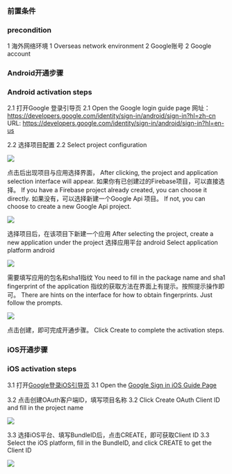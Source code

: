 ###   前置条件
###   precondition

1  海外网络环境
1 Overseas network environment
2  Google账号
2 Google account

###   Android开通步骤
### Android activation steps

2.1 打开Google 登录引导页
2.1 Open the Google login guide page
网址： https://developers.google.com/identity/sign-in/android/sign-in?hl=zh-cn
URL: https://developers.google.com/identity/sign-in/android/sign-in?hl=en-us

2.2 选择项目配置
2.2 Select project configuration

![](https://qiniu-web-assets.dcloud.net.cn/unidoc/zh/oauth-google-android-apiConfig.png)

点击后出现项目与应用选择界面，
After clicking, the project and application selection interface will appear.
如果你有已创建过的Firebase项目，可以直接选择。
If you have a Firebase project already created, you can choose it directly.
如果没有，可以选择新建一个Google Api 项目。
If not, you can choose to create a new Google Api project.

![](https://qiniu-web-assets.dcloud.net.cn/unidoc/zh/oauth-google-android-configureProject.png)

选择项目后，在该项目下新建一个应用
After selecting the project, create a new application under the project
选择应用平台  android
Select application platform android

![](https://qiniu-web-assets.dcloud.net.cn/unidoc/zh/oauth-google-android-appType.png)


需要填写应用的包名和sha1指纹
You need to fill in the package name and sha1 fingerprint of the application
指纹的获取方法在界面上有提示。按照提示操作即可。
There are hints on the interface for how to obtain fingerprints. Just follow the prompts.

![](https://qiniu-web-assets.dcloud.net.cn/unidoc/zh/oauth-google-android-createApp.png)

点击创建，即可完成开通步骤。
Click Create to complete the activation steps.

###   iOS开通步骤
### iOS activation steps

3.1 打开[Google登录iOS引导页](http://developers.google.com/identity/sign-in/ios/start-integrating?hl=zh-cn)
3.1 Open the [Google Sign in iOS Guide Page](http://developers.google.com/identity/sign-in/ios/start-integrating?hl=zh-cn)

3.2 点击创建OAuth客户端ID，填写项目名称
3.2 Click Create OAuth Client ID and fill in the project name

![](https://qiniu-web-assets.dcloud.net.cn/unidoc/zh/oauth-google-ios-config.png)

3.3 选择iOS平台、填写BundleID后，点击CREATE，即可获取Client ID
3.3 Select the iOS platform, fill in the BundleID, and click CREATE to get the Client ID

![](https://qiniu-web-assets.dcloud.net.cn/unidoc/zh/oauth-google-ios-create.png)